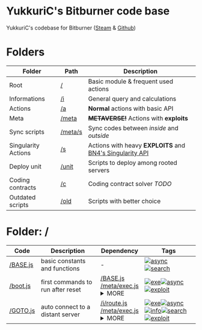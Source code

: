 # YukkuriC's Bitburner code base
YukkuriC's codebase for Bitburner ([Steam](https://store.steampowered.com/app/1812820/) & [Github](https://github.com/danielyxie/bitburner))

<!-- end header -->

# Folders
Folder|Path|Description
-|-|-
Root|[/](./)|Basic module & frequent used actions
Informations|[/i](./i)|General query and calculations
Actions|[/a](./a)|__Normal__ actions with basic API
Meta|[/meta](./meta)|~~__METAVERSE!__~~ Actions with __exploits__ 
Sync scripts|[/meta/s](./meta/s)|Sync codes between _inside_ and _outside_
Singularity Actions|[/s](./s)|Actions with heavy __EXPLOITS__ and [BN4's Singularity API](https://github.com/danielyxie/bitburner/blob/master/markdown/bitburner.singularity.md)
Deploy unit|[/unit](./unit)|Scripts to deploy among rooted servers
Coding contracts|[/c](./c)|Coding contract solver _TODO_
Outdated scripts|[/old](./old)|Scripts with better choice

# Folder: /
Code|Description|Dependency|Tags
-|-|-|-
[/BASE.js](./BASE.js)|basic constants and functions|-|[![async](https://img.shields.io/badge/-async-black)](#async)[![search](https://img.shields.io/badge/-search-blue)](#search)
[/boot.js](./boot.js)|first commands to run after reset|[/BASE.js](./BASE.js)<br>[/meta/exec.js](./meta/exec.js)<details><summary>MORE</summary>[/meta/META.js](./meta/META.js)</details>|[![exe](https://img.shields.io/badge/-exe-gold)](#exe)[![async](https://img.shields.io/badge/-async-black)](#async)[![exploit](https://img.shields.io/badge/-exploit-%23ff0000)](#exploit)
[/GOTO.js](./GOTO.js)|auto connect to a distant server|[/i/route.js](./i/route.js)<br>[/meta/exec.js](./meta/exec.js)<details><summary>MORE</summary>[/meta/META.js](./meta/META.js)<br>[/BASE.js](./BASE.js)</details>|[![exe](https://img.shields.io/badge/-exe-gold)](#exe)[![async](https://img.shields.io/badge/-async-black)](#async)[![info](https://img.shields.io/badge/-info-cyan)](#info)[![search](https://img.shields.io/badge/-search-blue)](#search)[![exploit](https://img.shields.io/badge/-exploit-%23ff0000)](#exploit)
